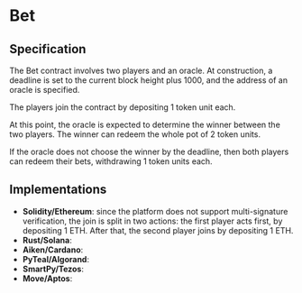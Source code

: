 # Bet

## Specification

The Bet contract involves two players and an oracle. 
At construction, a deadline is set to the current block height plus 1000, and the address of an oracle is specified.

The players join the contract by depositing 1 token unit each.

At this point, the oracle is expected to determine the winner between the two players.
The winner can redeem the whole pot of 2 token units.

If the oracle does not choose the winner by the deadline,
then both players can redeem their bets, withdrawing 1 token units each.

## Implementations

- **Solidity/Ethereum**: since the platform does not support multi-signature verification, the join is split in two actions: 
the first player acts first, by depositing 1 ETH. After that, the second player joins by depositing 1 ETH.
- **Rust/Solana**:
- **Aiken/Cardano**:
- **PyTeal/Algorand**:
- **SmartPy/Tezos**:
- **Move/Aptos**:  
